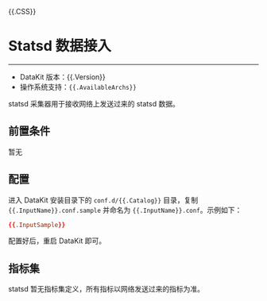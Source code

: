 {{.CSS}}
# Statsd 数据接入
---

- DataKit 版本：{{.Version}}
- 操作系统支持：`{{.AvailableArchs}}`

statsd 采集器用于接收网络上发送过来的 statsd 数据。

## 前置条件

暂无

## 配置

进入 DataKit 安装目录下的 `conf.d/{{.Catalog}}` 目录，复制 `{{.InputName}}.conf.sample` 并命名为 `{{.InputName}}.conf`。示例如下：

```toml
{{.InputSample}}
```

配置好后，重启 DataKit 即可。

## 指标集

statsd 暂无指标集定义，所有指标以网络发送过来的指标为准。
